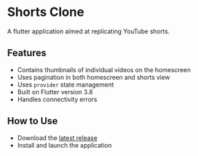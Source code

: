 # Shorts Clone

A flutter application aimed at replicating YouTube shorts.

## Features
- Contains thumbnails of individual videos on the homescreen
- Uses pagination in both homescreen and shorts view
- Uses ```provider``` state management
- Built on Flutter version 3.8
- Handles connectivity errors

## How to Use
- Download the [latest release](https://github.com/svhiranx/Shorts-Clone/releases)
- Install and launch the application
